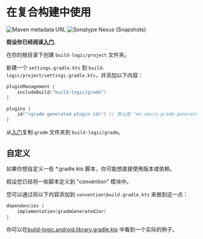 # 在复合构建中使用

![Maven metadata URL](https://img.shields.io/maven-metadata/v?metadataUrl=https%3A%2F%2Fmaven.omico.me%2Fme%2Fomico%2Fgradm%2Fgradm-gradle-plugin%2Fmaven-metadata.xml)
![Sonatype Nexus (Snapshots)](https://img.shields.io/nexus/s/me.omico.gradm/gradm-gradle-plugin?server=https%3A%2F%2Fs01.oss.sonatype.org)

**假设你已经阅读[入门](./getting-started).**

在你的根目录下创建 `build-logic/project` 文件夹。

新建一个 `settings.gradle.kts` 到 `build-logic/project/settings.gradle.kts`，并添加以下内容：

```kotlin
pluginManagement {
    includeBuild("build-logic/gradm")
}

plugins {
    id("<gradm generated plugin id>") // 默认是 "me.omico.gradm.generated"
}
```

从[入门](./getting-started)复制 `gradm` 文件夹到 `build-logic/gradm`。

## 自定义

如果你想自定义一些 *.gradle.kts 脚本，你可能想直接使用版本或依赖。

假设您已经将一些脚本定义到 "convention" 模块中。

您可以通过将以下内容添加到 `convention\build.gradle.kts` 来做到这一点：

```kotlin
dependencies {
    implementation(gradmGeneratedJar)
}
```

你可以在[build-logic.android.library.gradle.kts](https://github.com/Omico/Gradm/blob/release/examples/gradm-with-composite-build/build-logic/convention/src/main/kotlin/build-logic.android.library.gradle.kts)
中看到一个实际的例子。
